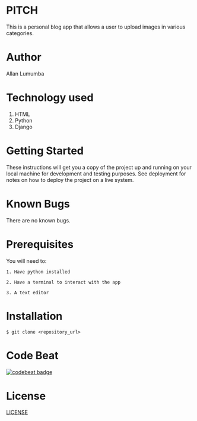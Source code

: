 # PITCH
This is a personal blog app that allows a user to upload images in various categories.

# Author
Allan Lumumba

# Technology used
1. HTML
2. Python
3. Django

# Getting Started
These instructions will get you a copy of the project up and running on your local machine for development and testing purposes. See deployment for notes on how to deploy the project on a live system.

# Known Bugs
There are no known bugs.

# Prerequisites

You will need to:

    1. Have python installed
    
    2. Have a terminal to interact with the app
    
    3. A text editor
    
    
 # Installation
 
    $ git clone <repository_url>


# Code Beat

[![codebeat badge](https://codebeat.co/badges/b07f02aa-feea-492c-ad3d-21e26918f022)](https://codebeat.co/projects/github-com-allanlas-blog-master)

# License
[LICENSE](LICENSE)